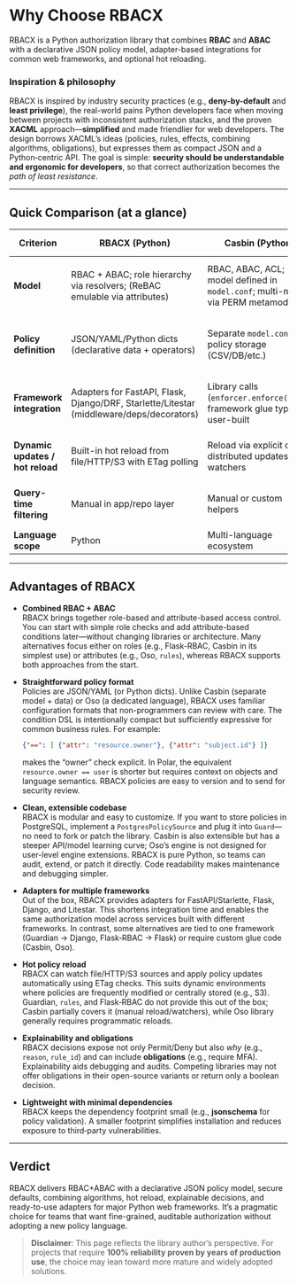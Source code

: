 # Why Choose RBACX

RBACX is a Python authorization library that combines **RBAC** and **ABAC** with a declarative JSON policy model, adapter-based integrations for common web frameworks, and optional hot reloading.

### Inspiration & philosophy
RBACX is inspired by industry security practices (e.g., **deny-by-default** and **least privilege**), the real-world pains Python developers face when moving between projects with inconsistent authorization stacks, and the proven **XACML** approach—**simplified** and made friendlier for web developers. The design borrows XACML’s ideas (policies, rules, effects, combining algorithms, obligations), but expresses them as compact JSON and a Python‑centric API. The goal is simple: **security should be understandable and ergonomic for developers**, so that correct authorization becomes the *path of least resistance*.

---

## Quick Comparison (at a glance)

| Criterion | **RBACX (Python)** | **Casbin (Python)** | **Oso (Polar + Python SDK)** | **Django Guardian** | **django-rules** | **Flask-RBAC** |
|---|---|---|---|---|---|---|
| **Model** | RBAC + ABAC; role hierarchy via resolvers; (ReBAC emulable via attributes) | RBAC, ABAC, ACL; model defined in `model.conf`; multi-model via PERM metamodel | RBAC/ABAC/ReBAC patterns via the Polar policy language | Object-level permissions (per-object ACL) for Django | Predicate-based rules in Python (hybrid RBAC/ABAC by code) | Pure RBAC (roles & role hierarchy) for Flask |
| **Policy definition** | JSON/YAML/Python dicts (declarative data + operators) | Separate `model.conf` + policy storage (CSV/DB/etc.) | Separate `.polar` files; declarative DSL | No DSL; permissions stored in DB; backend checks | No DSL; rules/predicates registered in Python | In-code decorators/config registering role rules |
| **Framework integration** | Adapters for FastAPI, Flask, Django/DRF, Starlette/Litestar (middleware/deps/decorators) | Library calls (`enforcer.enforce(...)`); framework glue typically user-built | Enforce via `authorize()` in app code; ORM filtering helpers | Django-only; integrates with `user.has_perm` and Django Admin | Django-only backend; integrates with `has_perm` & DRF helpers | Flask-only; extension + decorators |
| **Dynamic updates / hot reload** | Built-in hot reload from file/HTTP/S3 with ETag polling | Reload via explicit calls; distributed updates via watchers | Programmatic reload; no built-in file watcher | Immediate effect (data in DB is the policy) | Rules can be added/removed at runtime via API | No built-in hot reload; rules configured in code/ext |
| **Query-time filtering** | Manual in app/repo layer | Manual or custom helpers | Helpers like `authorized_query` / `authorized_resources` for ORMs | ORM patterns (filter by permissions) | Manual (apply predicates or integrate with queryset logic) | N/A (endpoint/role checks) |
| **Language scope** | Python | Multi-language ecosystem | Libraries for multiple languages | Python/Django | Python/Django | Python/Flask |

---

## Advantages of RBACX

- **Combined RBAC + ABAC**  
  RBACX brings together role-based and attribute-based access control. You can start with simple role checks and add attribute-based conditions later—without changing libraries or architecture. Many alternatives focus either on roles (e.g., Flask-RBAC, Casbin in its simplest use) or attributes (e.g., Oso, `rules`), whereas RBACX supports both approaches from the start.

- **Straightforward policy format**  
  Policies are JSON/YAML (or Python dicts). Unlike Casbin (separate model + data) or Oso (a dedicated language), RBACX uses familiar configuration formats that non-programmers can review with care. The condition DSL is intentionally compact but sufficiently expressive for common business rules. For example:  
  ```json
  {"==": [ {"attr": "resource.owner"}, {"attr": "subject.id"} ]}
  ```
  makes the “owner” check explicit. In Polar, the equivalent `resource.owner == user` is shorter but requires context on objects and language semantics. RBACX policies are easy to version and to send for security review.

- **Clean, extensible codebase**  
  RBACX is modular and easy to customize. If you want to store policies in PostgreSQL, implement a `PostgresPolicySource` and plug it into `Guard`—no need to fork or patch the library. Casbin is also extensible but has a steeper API/model learning curve; Oso’s engine is not designed for user-level engine extensions. RBACX is pure Python, so teams can audit, extend, or patch it directly. Code readability makes maintenance and debugging simpler.

- **Adapters for multiple frameworks**  
  Out of the box, RBACX provides adapters for FastAPI/Starlette, Flask, Django, and Litestar. This shortens integration time and enables the same authorization model across services built with different frameworks. In contrast, some alternatives are tied to one framework (Guardian → Django, Flask‑RBAC → Flask) or require custom glue code (Casbin, Oso).

- **Hot policy reload**  
  RBACX can watch file/HTTP/S3 sources and apply policy updates automatically using ETag checks. This suits dynamic environments where policies are frequently modified or centrally stored (e.g., S3). Guardian, `rules`, and Flask‑RBAC do not provide this out of the box; Casbin partially covers it (manual reload/watchers), while Oso library generally requires programmatic reloads.

- **Explainability and obligations**  
  RBACX decisions expose not only Permit/Deny but also *why* (e.g., `reason`, `rule_id`) and can include **obligations** (e.g., require MFA). Explainability aids debugging and audits. Competing libraries may not offer obligations in their open-source variants or return only a boolean decision.

- **Lightweight with minimal dependencies**  
  RBACX keeps the dependency footprint small (e.g., **jsonschema** for policy validation). A smaller footprint simplifies installation and reduces exposure to third‑party vulnerabilities.

---

## Verdict

RBACX delivers RBAC+ABAC with a declarative JSON policy model, secure defaults, combining algorithms, hot reload, explainable decisions, and ready-to-use adapters for major Python web frameworks. It’s a pragmatic choice for teams that want fine-grained, auditable authorization without adopting a new policy language.

> **Disclaimer**: This page reflects the library author’s perspective. For projects that require **100% reliability proven by years of production use**, the choice may lean toward more mature and widely adopted solutions.
